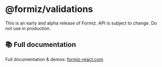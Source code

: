 # @formiz/validations

This is an early and alpha release of Formiz. API is subject to change. Do not use in production.

## 📚 Full documentation

Full documentation & demos: [formiz-react.com](https://formiz-react.com)
